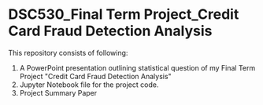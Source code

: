 # DSC530_Final Term Project_Credit Card Fraud Detection Analysis
This repository consists of following:
1) A PowerPoint presentation outlining statistical question of my Final Term Project "Credit Card Fraud Detection Analysis"
2) Jupyter Notebook file for the project code.
3) Project Summary Paper
